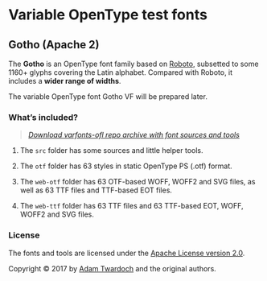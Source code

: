 # Variable OpenType test fonts

## Gotho (Apache 2)

The **Gotho** is an OpenType font family based on [Roboto](https://github.com/google/roboto/), subsetted to some 1160+ glyphs covering the Latin alphabet. Compared with Roboto, it includes a **wider range of widths**. 

The variable OpenType font Gotho VF will be prepared later. 

### What’s included?

> *[Download varfonts-ofl repo archive with font sources and tools ](https://github.com/twardoch/varfonts-ofl/archive/master.zip)*

1. The `src` folder has some sources and little helper tools.

2. The `otf` folder has 63 styles in static OpenType PS (.otf) format.

3. The `web-otf` folder has 63 OTF-based WOFF, WOFF2 and SVG files, as well as 63 TTF files and TTF-based EOT files.

4. The `web-ttf` folder has 63 TTF files and 63 TTF-based EOT, WOFF, WOFF2 and SVG files.

### License

The fonts and tools are licensed under the [Apache License version 2.0](./fonts.LICENSE).

Copyright © 2017 by [Adam Twardoch](https://github.com/twardoch/) and the original authors.
